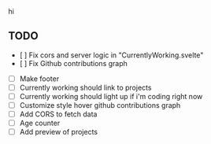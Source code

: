 hi

## TODO
- [ ] Fix cors and server logic in "CurrentlyWorking.svelte"
- [ ] Fix Github contributions graph
- [ ] Make footer
- [ ] Currently working should link to projects
- [ ] Currently working should light up if i'm coding right now 
- [ ] Customize style hover github contributions graph
- [ ] Add CORS to fetch data
- [ ] Age counter
- [ ] Add preview of projects